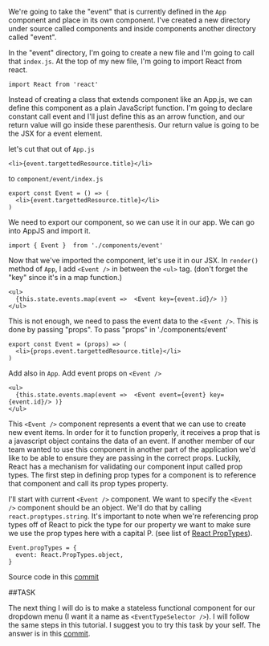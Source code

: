 We're going to take the "event" that is currently defined in the `App` component and place in its own component. I've created a new directory under source called components and inside components another directory called "event".

In the "event" directory, I'm going to create a new file and I'm going to call that `index.js`. At the top of my new file, I'm going to import React from react.

```
import React from 'react'
```

Instead of creating a class that extends component like an App.js, we can define this component as a plain JavaScript function. I'm going to declare constant call event and I'll just define this as an arrow function, and our return value will go inside these parenthesis. Our return value is going to be the JSX for a event element.

let's cut that out of `App.js`
```
<li>{event.targettedResource.title}</li>
```
to `component/event/index.js`
```
export const Event = () => (
  <li>{event.targettedResource.title}</li>
)
```
We need to export our component, so we can use it in our app. We can go into AppJS and import it.
```
import { Event }  from './components/event'
```
Now that we've imported the component, let's use it in our JSX. In `render()` method of `App`, I add `<Event />` in between the `<ul>` tag. (don't forget the "key" since it's in a map function.)
```
<ul>
  {this.state.events.map(event =>  <Event key={event.id}/> )}
</ul>
```
This is not enough, we need to pass the event data to the `<Event />`. This is done by passing "props".
To pass "props" in './components/event'
```
export const Event = (props) => (
  <li>{props.event.targettedResource.title}</li>
)
```
Add also in `App`. Add event props on `<Event />`
```
<ul>
  {this.state.events.map(event =>  <Event event={event} key={event.id}/> )}
</ul>
```

This `<Event />` component represents a event that we can use to create new event items. In order for it to function properly, it receives a prop that is a javascript object contains the data of an event. If another member of our team wanted to use this component in another part of the application we'd like to be able to ensure they are passing in the correct props. Luckily, React has a mechanism for validating our component input called prop types. The first step in defining prop types for a component is to reference that component and call its prop types property.

I'll start with current `<Event />` component. We want to specify the `<Event />` component should be an object. We'll do that by calling `react.proptypes.string`. It's important to note when we're referencing prop types off of React to pick the type for our property we want to make sure we use the prop types here with a capital P. (see list of [React PropTypes](https://facebook.github.io/react/docs/typechecking-with-proptypes.html)).

```
Event.propTypes = {
  event: React.PropTypes.object,
}
```
Source code in this [commit](https://github.com/sysrep/time-viz/commit/46a8c31323889bf07e8d182dc44fb021767f80fd)

##TASK

The next thing I will do is to make a stateless functional component for our dropdown menu (I want it a name as `<EventTypeSelector />`). I will follow the same steps in this tutorial. I suggest you to try this task by your self. The answer is in this [commit](https://github.com/sysrep/time-viz/commit/7e078eb506925a47d8748b7dc224c2f7677d6a6c).


